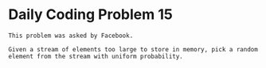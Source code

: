 # Daily Coding Problem 15
```
This problem was asked by Facebook.

Given a stream of elements too large to store in memory, pick a random element from the stream with uniform probability.
```